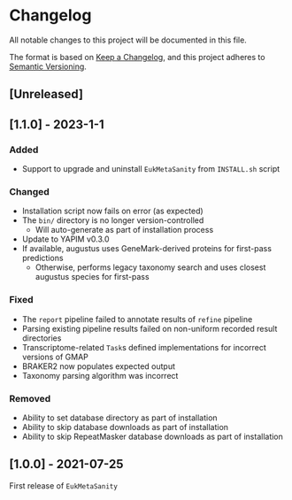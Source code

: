 # Changelog
All notable changes to this project will be documented in this file.

The format is based on [Keep a Changelog](https://keepachangelog.com/en/1.0.0/),
and this project adheres to [Semantic Versioning](https://semver.org/spec/v2.0.0.html).

## [Unreleased]

## [1.1.0] - 2023-1-1
### Added
- Support to upgrade and uninstall `EukMetaSanity` from `INSTALL.sh` script

### Changed
- Installation script now fails on error (as expected)
- The `bin/` directory is no longer version-controlled 
  - Will auto-generate as part of installation process
- Update to YAPIM v0.3.0
- If available, augustus uses GeneMark-derived proteins for first-pass predictions
  - Otherwise, performs legacy taxonomy search and uses closest augustus species for first-pass

### Fixed
- The `report` pipeline failed to annotate results of `refine` pipeline
- Parsing existing pipeline results failed on non-uniform recorded result directories
- Transcriptome-related `Task`s defined implementations for incorrect versions of GMAP
- BRAKER2 now populates expected output
- Taxonomy parsing algorithm was incorrect

### Removed
- Ability to set database directory as part of installation
- Ability to skip database downloads as part of installation
- Ability to skip RepeatMasker database downloads as part of installation

## [1.0.0] - 2021-07-25
First release of `EukMetaSanity`
